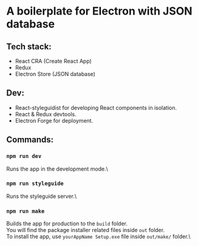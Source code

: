 # A boilerplate for Electron with JSON database

## Tech stack:

- React CRA (Create React App)
- Redux
- Electron Store (JSON database)

## Dev:

- React-styleguidist for developing React components in isolation.
- React & Redux devtools.
- Electron Forge for deployment.

## Commands:

### `npm run dev`

Runs the app in the development mode.\

### `npm run styleguide`

Runs the styleguide server.\

### `npm run make`

Builds the app for production to the `build` folder.\
You will find the package installer related files inside `out` folder.\
To install the app, use `yourAppName Setup.exe` file inside `out/make/` folder.\
